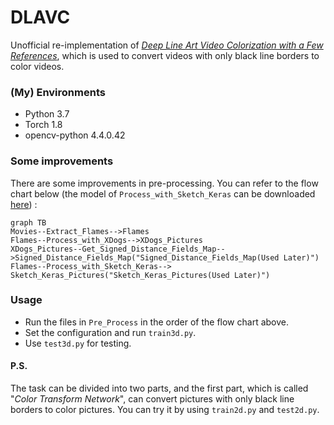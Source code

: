 # DLAVC

Unofficial re-implementation of [*Deep Line Art Video Colorization with a Few
References*](https://arxiv.org/abs/2003.10685), which is used to convert videos with only black line borders to color videos.

### (My) Environments

* Python 3.7
* Torch 1.8
* opencv-python 4.4.0.42

### Some improvements

There are some improvements in pre-processing. You can refer to the flow chart below (the model of `Process_with_Sketch_Keras` can be downloaded [here](https://drive.google.com/file/d/1Zo88NmWoAitO7DnyBrRhKXPcHyMAZS97/view)) :

```mermaid
graph TB
Movies--Extract_Flames-->Flames
Flames--Process_with_XDogs-->XDogs_Pictures
XDogs_Pictures--Get_Signed_Distance_Fields_Map-->Signed_Distance_Fields_Map("Signed_Distance_Fields_Map(Used Later)")
Flames--Process_with_Sketch_Keras--> Sketch_Keras_Pictures("Sketch_Keras_Pictures(Used Later)")
```

### Usage

* Run the files in `Pre_Process`  in the order of the flow chart above.
* Set the configuration and run `train3d.py`.
* Use `test3d.py` for testing.



#### P.S.

The task can be divided into two parts, and the first part, which is called "*Color Transform Network*", can convert pictures with only black line borders to color pictures. You can try it by using `train2d.py` and `test2d.py`.